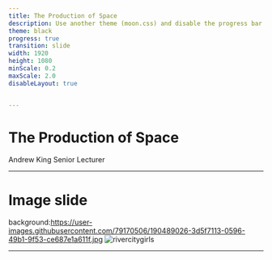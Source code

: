 ```yaml
---
title: The Production of Space
description: Use another theme (moon.css) and disable the progress bar at the bottom 
theme: black
progress: true
transition: slide
width: 1920
height: 1080
minScale: 0.2
maxScale: 2.0
disableLayout: true


---
```

# The Production of Space
Andrew King
Senior Lecturer

---
# Image slide
background:https://user-images.githubusercontent.com/79170506/190489026-3d5f7113-0596-49b1-9f53-ce687e1a611f.jpg
![rivercitygirls](https://user-images.githubusercontent.com/79170506/190489026-3d5f7113-0596-49b1-9f53-ce687e1a611f.jpg)

---
